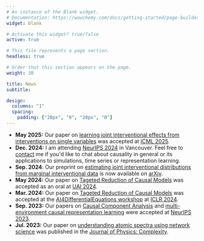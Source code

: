 ```yaml
---
# An instance of the Blank widget.
# Documentation: https://wowchemy.com/docs/getting-started/page-builder/
widget: blank

# Activate this widget? true/false
active: true

# This file represents a page section.
headless: true

# Order that this section appears on the page.
weight: 30

title: News
subtitle:

design:
  columns: "1"
  spacing:
    padding: ["20px", "0", "20px", "0"]
---
```


<!-- - **Jul. 2024:** I am attending [UAI 2024](https://www.auai.org/uai2024/) in Barcelona and [ICML 2024](https://icml.cc/) in Vienna. Feel free to [contact](/#contact) me if you'd like to chat about causality in general or its applications to simulations, time series or representation learning. -->
- **May 2025:** Our paper on [learning joint interventional effects from interventions on single variables](publication/learning-joint-interventional/) was accepted at [ICML 2025](https://icml.cc/Conferences/2025).
- **Dec. 2024:** I am attending [NeurIPS 2024](https://neurips.cc/) in Vancouver. Feel free to [contact](/#contact) me if you'd like to chat about causality in general or its applications to simulations, time series or representation learning.
- **Sep. 2024**: Our preprint on [estimating joint interventional distributions from marginal interventional data](publication/estimating-joint-interventional/) is now available on [arXiv](https://arxiv.org/abs/2409.01794).
- **May 2024:** Our paper on [Tageted Reduction of Causal Models](publication/targeted-causal-reduction/) was accepted as an oral at [UAI 2024](https://www.auai.org/uai2024/).
- **Mar. 2024:** Our paper on [Tageted Reduction of Causal Models](publication/targeted-causal-reduction/) was accepted at the [AI4DifferentialEquations workshop](https://ai4diffeqtnsinsci.github.io/) at [ICLR 2024](https://iclr.cc/Conferences/2024).
- **Sep. 2023:** Our papers on [Causal Component Analysis](publication/causal-component-analysis/) and [multi-environment causal representation learning](publication/nonparametric-identifiability-of/) were accepted at [NeurIPS 2023](https://neurips.cc/Conferences/2023).
- **Jul. 2023:** Our paper on [understanding atomic spectra using network science](publication/a-network-approach/) was published in the [Journal of Physics: Complexity](https://iopscience.iop.org/journal/2632-072X).
